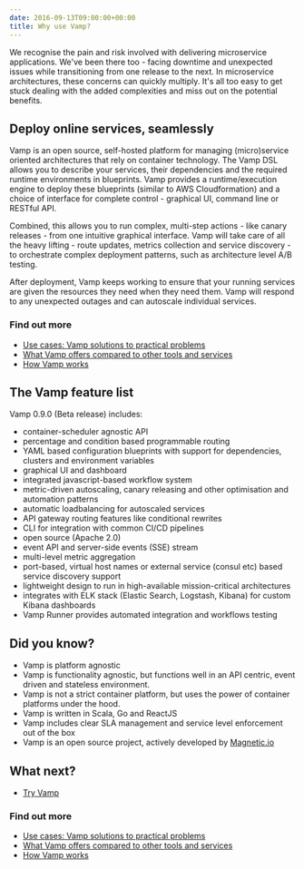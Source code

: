 ```yaml
---
date: 2016-09-13T09:00:00+00:00
title: Why use Vamp?
---
```


We recognise the pain and risk involved with delivering microservice applications.  We've been there too - facing downtime and unexpected issues while transitioning from one release to the next. 
In microservice architectures, these concerns can quickly multiply. It's all too easy to get stuck dealing with the added complexities and miss out on the potential benefits. 

## Deploy online services, seamlessly

Vamp is an open source, self-hosted platform for managing (micro)service oriented architectures that rely on container technology. The Vamp DSL allows you to describe your services, their dependencies and the required runtime environments in blueprints.  Vamp provides a runtime/execution engine to deploy these blueprints (similar to AWS Cloudformation) and a choice of interface for complete control - graphical UI, command line or RESTful API.

Combined, this allows you to run complex, multi-step actions - like canary releases - from one intuitive graphical interface. Vamp will take care of all the heavy lifting - route updates, metrics collection and service discovery - to orchestrate complex deployment patterns, such as architecture level A/B testing. 

After deployment, Vamp keeps working to ensure that your running services are given the resources they need when they need them. Vamp will respond to any unexpected outages and can autoscale individual services. 

### Find out more
* [Use cases: Vamp solutions to practical problems](use-cases/)
* [What Vamp offers compared to other tools and services](vamp-compared-to/)
* [How Vamp works](/resources/how-vamp-works/)

## The Vamp feature list

Vamp 0.9.0 (Beta release) includes: 

* container-scheduler agnostic API
* percentage and condition based programmable routing
* YAML based configuration blueprints with support for dependencies, clusters and environment variables
* graphical UI and dashboard
* integrated javascript-based workflow system 
* metric-driven autoscaling, canary releasing and other optimisation and automation patterns
* automatic loadbalancing for autoscaled services
* API gateway routing features like conditional rewrites
* CLI for integration with common CI/CD pipelines
* open source (Apache 2.0)
* event API and server-side events (SSE) stream
* multi-level metric aggregation
* port-based, virtual host names or external service (consul etc) based service discovery support
* lightweight design to run in high-available mission-critical architectures
* integrates with ELK stack (Elastic Search, Logstash, Kibana) for custom Kibana dashboards
* Vamp Runner provides automated integration and workflows testing 

## Did you know?

* Vamp is platform agnostic
* Vamp is functionality agnostic, but functions well in an API centric, event driven and stateless environment. 
* Vamp is not a strict container platform, but uses the power of container platforms under the hood.
* Vamp is written in Scala, Go and ReactJS 
* Vamp includes clear SLA management and service level enforcement out of the box
* Vamp is an open source project, actively developed by [Magnetic.io](/about/)

## What next?

* [Try Vamp](/try-vamp/)

### Find out more
* [Use cases: Vamp solutions to practical problems](use-cases/)
* [What Vamp offers compared to other tools and services](vamp-compared-to/)
* [How Vamp works](/resources/how-vamp-works/)
